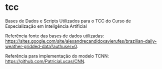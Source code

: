 # tcc
Bases de Dados e Scripts Utilizados para o TCC do Curso de Especialização em Inteligência Artificial

Referência fonte das bases de dados utilizadas: https://sites.google.com/site/alexandrecandidoxavierufes/brazilian-daily-weather-gridded-data?authuser=0.

Referência para implementação do modelo TCNN: https://github.com/PatriciaLucas/CNN.

